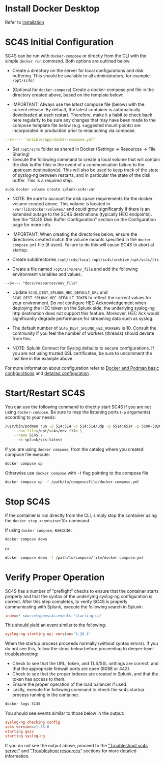 
# Install Docker Desktop

Refer to [Installation](https://docs.docker.com/engine/install/)

# SC4S Initial Configuration

SC4S can be run with `docker-compose` or directly from the CLI with the simple `docker run` command.  Both options are outlined below.

* Create a directory on the server for local configurations and disk buffering. This should be available to all administrators, for example:
`/opt/sc4s/`

* (Optional for `docker-compose`) Create a docker-compose.yml file in the directory created above, based on the template below:

* IMPORTANT:  Always use the _latest_ compose file (below) with the current release.  By default, the latest container is
automatically downloaded at each restart.  Therefore, make it a habit to check back here regularly to be sure any changes
that may have been made to the compose template file below (e.g. suggested mount points) are incorporated in production
prior to relaunching via compose.

``` yaml
--8<---- "ansible/app/docker-compose.yml"
```

* Set `/opt/sc4s` folder as shared in Docker (Settings -> Resources -> File Sharing)
* Execute the following command to create a local volume that will contain the disk buffer files in the event of a communication
failure to the upstream destination(s).  This will also be used to keep track of the state of syslog-ng between restarts, and in
particular the state of the disk buffer.  This is a required step.

```
sudo docker volume create splunk-sc4s-var
```

* NOTE:  Be sure to account for disk space requirements for the docker volume created above. This volume is located in
`/var/lib/docker/volumes/` and could grow significantly if there is an extended outage to the SC4S destinations
(typically HEC endpoints). See the "SC4S Disk Buffer Configuration" section on the Configuration page for more info.

* IMPORTANT:  When creating the directories below, ensure the directories created match the volume mounts specified in the
`docker-compose.yml` file (if used).  Failure to do this will cause SC4S to abort at startup.

* Create subdirectories `/opt/sc4s/local` `/opt/sc4s/archive` `/opt/sc4s/tls` 

* Create a file named `/opt/sc4s/env_file` and add the following environment variables and values:

```dotenv
--8<--- "docs/resources/env_file"
```

* Update `SC4S_DEST_SPLUNK_HEC_DEFAULT_URL` and `SC4S_DEST_SPLUNK_HEC_DEFAULT_TOKEN` to reflect the correct values for your environment.  Do _not_ configure HEC
Acknowledgement when deploying the HEC token on the Splunk side; the underlying syslog-ng http destination does not support this
feature.  Moreover, HEC Ack would significantly degrade performance for streaming data such as syslog.

* The default number of `SC4S_DEST_SPLUNK_HEC_WORKERS` is 10. Consult the community if you feel the number of workers (threads) should
deviate from this.

* NOTE:  Splunk Connect for Syslog defaults to secure configurations.  If you are not using trusted SSL certificates, be sure to
uncomment the last line in the example above.

For more information about configuration refer to [Docker and Podman basic configurations](./getting-started-runtime-configuration.md#docker-and-podman-basic-configurations)
and [detailed configuration](../configuration.md).

# Start/Restart SC4S

You can use the following command to directly start SC4S if you are not using `docker-compose`.  Be sure to map the listening ports
(`-p` arguments) according to your needs:

```bash
/usr/bin/podman run -p 514:514 -p 514:514/udp -p 6514:6514 -p 5000-5020:5000-5020 -p 5000-5020:5000-5020/udp \
    --env-file=/opt/sc4s/env_file \
    --name SC4S \
    --rm splunk/scs:latest
```

If you are using `docker compose`, from the catalog where you created compose file execute:

```bash
docker compose up
```
Otherwise use `docker compose` with `-f` flag pointing to the compose file
```bash
docker compose up -f /path/to/compose/file/docker-compose.yml
```
# Stop SC4S

If the container is run directly from the CLI, simply stop the container using the `docker stop <containerID>` command.

If using `docker compose`, execute:

```bash
docker compose down 
```
or 

```bash
docker compose down -f /path/to/compose/file/docker-compose.yml
```
# Verify Proper Operation

SC4S has a number of "preflight" checks to ensure that the container starts properly and that the syntax of the underlying syslog-ng
configuration is correct.  After this step completes, to verify SC4S is properly communicating with Splunk,
execute the following search in Splunk:

```ini
index=* sourcetype=sc4s:events "starting up"
```

This should yield an event similar to the following:

```ini
syslog-ng starting up; version='3.28.1'
```

When the startup process proceeds normally (without syntax errors). If you do not see this,
follow the steps below before proceeding to deeper-level troubleshooting:

* Check to see that the URL, token, and TLS/SSL settings are correct, and that the appropriate firewall ports are open (8088 or 443).
* Check to see that the proper indexes are created in Splunk, and that the token has access to them.
* Ensure the proper operation of the load balancer if used.
* Lastly, execute the following command to check the sc4s startup process running in the container.

```bash
docker logs SC4S
```

You should see events similar to those below in the output:

```ini
syslog-ng checking config
sc4s version=v1.36.0
starting goss
starting syslog-ng
```

If you do not see the output above, proceed to the ["Troubleshoot sc4s server"](../troubleshooting/troubleshoot_SC4S_server.md)
and ["Troubleshoot resources"](../troubleshooting/troubleshoot_resources.md) sections for more detailed information.
